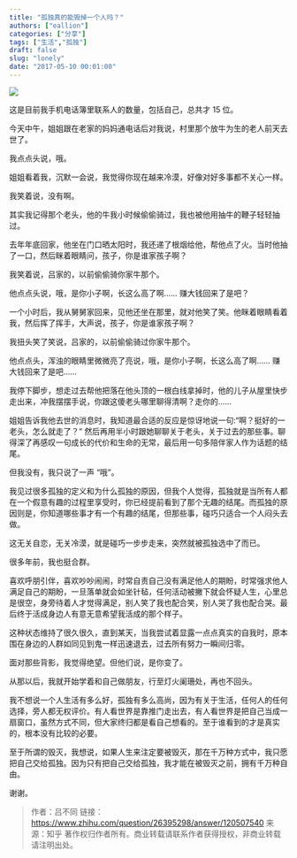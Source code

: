 ```yaml
---
title: "孤独真的能毁掉一个人吗？"
authors: ["eallion"]
categories: ["分享"]
tags: ["生活","孤独"]
draft: false
slug: "lonely"
date: "2017-05-10 00:01:00"
---
```


![](https://images.eallion.com/images/2017/05/08/2752596333.jpg)

这是目前我手机电话簿里联系人的数量，包括自己，总共才 15 位。

今天中午，姐姐跟在老家的妈妈通电话后对我说，村里那个放牛为生的老人前天去世了。

我点点头说，哦。

姐姐看着我，沉默一会说，我觉得你现在越来冷漠，好像对好多事都不关心一样。

我笑着说，没有啊。

其实我记得那个老头，他的牛我小时候偷偷骑过，我也被他用抽牛的鞭子轻轻抽过。

去年年底回家，他坐在门口晒太阳时，我还递了根烟给他，帮他点了火。当时他抽了一口，然后眯着眼睛问，孩子，你是谁家孩子啊？

我笑着说，吕家的，以前偷偷骑你家牛那个。

他点点头说，哦，是你小子啊，长这么高了啊…… 赚大钱回来了是吧？

一个小时后，我从舅舅家回来，见他还坐在那里，就对他笑了笑。他眯着眼睛看着我，然后挥了挥手，大声说，孩子，你是谁家孩子啊？

我扭头笑了笑说，吕家的，以前偷偷骑过你家牛那个。

他点点头，浑浊的眼睛里微微亮了亮说，哦，是你小子啊，长这么高了啊…… 赚大钱回来了是吧……

我停下脚步，想走过去帮他把落在他头顶的一根白线拿掉时，他的儿子从屋里快步走出来，冲我摆摆手说，你跟这傻老头哪里聊得清啊？走你的……

姐姐告诉我他去世的消息时，我知道最合适的反应是惊讶地说一句:“啊？挺好的一老头，怎么就走了？” 然后再用半小时跟她聊聊关于老头，关于过去的那些事。聊得深了再感叹一句成长的代价和生命的无常，最后用一句多陪伴家人作为话题的结尾。

但我没有，我只说了一声 “哦”。

我见过很多孤独的定义和为什么孤独的原因，但我个人觉得，孤独就是当所有人都在一个假意有趣的过程里享受时，你已经提前看到了那个无趣的结尾。而孤独的原因则是，你知道哪些事才有一个有趣的结尾，但那些事，碰巧只适合一个人闷头去做。

这无关自恋，无关冷漠，就是碰巧一步步走来，突然就被孤独选中了而已。

很多年前，我也挺合群。

喜欢呼朋引伴，喜欢吵吵闹闹，时常自责自己没有满足他人的期盼，时常强求他人满足自己的期盼，一旦落单就会如坐针毡，任何活动被撇下就会怀疑人生，心里总是很空，身旁待着人才觉得满足，别人笑了我也配合笑，别人哭了我也配合哭。最后终于活成身边人有意无意希望我活成的那个样子。

这种状态维持了很久很久，直到某天，当我尝试着显露一点点真实的自我时，原本围在身边的人群如同见到鬼一样迅速退去，过去所有努力一瞬间归零。

面对那些背影，我觉得绝望。但他们说，是你变了。

从那以后，我就开始学着和自己做朋友，行至灯火阑珊处，再也不回头。

我不想说一个人生活有多么好，孤独有多么高尚，因为有关于生活，任何人的任何选择，旁人都无权评价。有人看世界是靠推门走出去，有人看世界是把自己当成一扇窗口，虽然方式不同，但大家终归都是看自己想看的。至于谁看到的才是真实的，根本没有比较的必要。

至于所谓的毁灭，我想说，如果人生来注定要被毁灭，那在千万种方式中，我只愿把自己交给孤独。因为只有把自己交给孤独，我才能在被毁灭之前，拥有千万种自由。

谢谢。

> 作者：吕不同
> 链接：<a href="<<<https://www.zhihu.com/question/26395298/answer/120507540>>>" target="blank">https://www.zhihu.com/question/26395298/answer/120507540</a>
> 来源：知乎
> 著作权归作者所有。商业转载请联系作者获得授权，非商业转载请注明出处。
